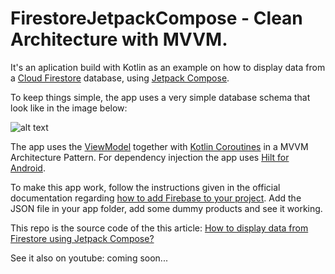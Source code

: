 # FirestoreJetpackCompose - Clean Architecture with MVVM.

It's an aplication build with Kotlin as an example on how to display data from a [Cloud Firestore](https://firebase.google.com/docs/firestore) database, using [Jetpack Compose](https://developer.android.com/jetpack/compose).

To keep things simple, the app uses a very simple database schema that look like in the image below:

![alt text](https://i.ibb.co/rkmLvqY/Db.jpg)

The app uses the [ViewModel](https://developer.android.com/topic/libraries/architecture/viewmodel) together with [Kotlin Coroutines](https://kotlinlang.org/docs/reference/coroutines-overview.html) in a MVVM Architecture Pattern. For dependency injection the app uses [Hilt for Android](https://developer.android.com/training/dependency-injection/hilt-android). 

To make this app work, follow the instructions given in the official documentation regarding [how to add Firebase to your project](https://firebase.google.com/docs/android/setup). Add the JSON file in your app folder, add some dummy products and see it working.

This repo is the source code of the this article: [How to display data from Firestore using Jetpack Compose?](https://medium.com/firebase-developers/how-to-display-data-from-firestore-using-jetpack-compose-49ee736dc07d)

See it also on youtube: coming soon...
